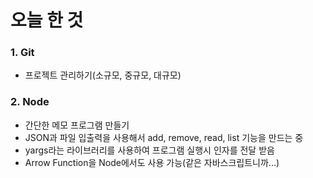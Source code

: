 # 오늘 한 것
### 1. Git
- 프로젝트 관리하기(소규모, 중규모, 대규모)

### 2. Node
- 간단한 메모 프로그램 만들기
- JSON과 파일 입출력을 사용해서 add, remove, read, list 기능을 만드는 중 
- yargs라는 라이브러리를 사용하여 프로그램 실행시 인자를 전달 받음
- Arrow Function을 Node에서도 사용 가능(같은 자바스크립트니까...)